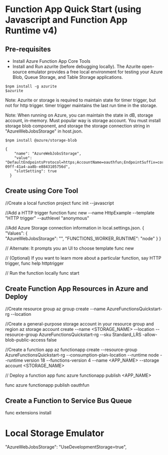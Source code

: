 # Function App Quick Start (using Javascript and Function App Runtime v4)

## Pre-requisites
- Install Azure Function App Core Tools
- Install and Run azurite (before debugging locally). The Azurite open-source emulator provides a free local environment for testing your Azure Blob, Queue Storage, and Table Storage applications.
```
$npm install -g azurite
$azurite
```
Note: Azurite or storage is required to maintain state for timer trigger, but not for http trigger. timer trigger maintains the last run time in the storage.

Note:
When running on Azure, you can maintain the state in dB, storage account, in-memory. Must popular way is storage account. You must install storage blob component, and storage the storage connection string in "AzureWebJobsStorage" in host.json.
```
$npm install @azure/storage-blob

{
    "name": "AzureWebJobsStorage",
    "value": "DefaultEndpointsProtocol=https;AccountName=oauthfun;EndpointSuffix=core.windows.net;Authentication=ManagedIdentity;ClientId=8e4cd7a8-09ff-41a4-aa8b-e8843105756d",
    "slotSetting": true
  }
```


## Create using Core Tool
//Create a local function project
func init --javascript

//Add a HTTP trigger function
func new --name HttpExample --template "HTTP trigger" --authlevel "anonymous" 

//Add Azure Storage connection information in local.settings.json.
{
    "Values": {       
        "AzureWebJobsStorage": "<Azure Storage connection information>",
        "FUNCTIONS_WORKER_RUNTIME": "node"
    }
 }

// Alternate: It prompts you an UI to choose template
func new


// (Optional) If you want to learn more about a particular function, say HTTP trigger,
 func help httptrigger

// Run the function locally
func start



## Create Function App Resources in Azure and Deploy

//Create resource group
az group create --name AzureFunctionsQuickstart-rg --location <REGION>

//Create a general-purpose storage account in your resource group and region
az storage account create --name <STORAGE_NAME> --location <REGION> --resource-group AzureFunctionsQuickstart-rg --sku Standard_LRS -allow-blob-public-access false

//Create a function app
 az functionapp create --resource-group AzureFunctionsQuickstart-rg --consumption-plan-location <REGION> --runtime node --runtime version 18 --functions-version 4 --name <APP_NAME> --storage account <STORAGE_NAME>

// Deploy a function app
func azure functionapp publish <APP_NAME>

func azure functionapp publish oauthfun


## Create a Function to Service Bus Queue
func extensions install


# Local Storage Emulator
"AzureWebJobsStorage": "UseDevelopmentStorage=true",